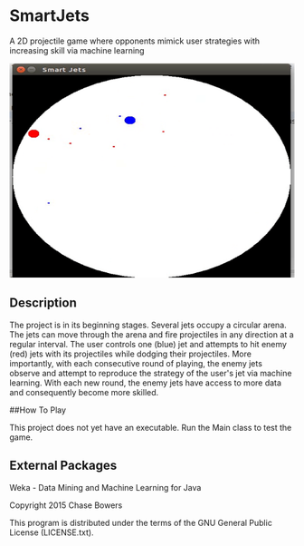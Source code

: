 SmartJets
========

A 2D projectile game where opponents mimick user strategies with increasing skill via machine learning

![alt tag](https://raw.githubusercontent.com/chasembowers/SmartJets/master/gameplay.gif)

## Description

The project is in its beginning stages.  Several jets occupy a circular arena.  The jets can move through
the arena and fire projectiles in any direction at a regular interval.  The user controls one (blue) jet and attempts
to hit enemy (red) jets with its projectiles while dodging their projectiles. More importantly, with each consecutive
round of playing, the enemy jets observe and attempt to reproduce the strategy of the user's jet via machine learning.
With each new round, the enemy jets have access to more data and consequently become more skilled.

##How To Play

This project does not yet have an executable. Run the Main class to test the game.

## External Packages

Weka - Data Mining and Machine Learning for Java

Copyright 2015 Chase Bowers

This program is distributed under the terms of the GNU General Public License (LICENSE.txt).
